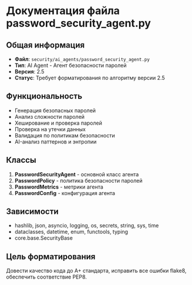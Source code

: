 # Документация файла password_security_agent.py

## Общая информация
- **Файл**: `security/ai_agents/password_security_agent.py`
- **Тип**: AI Agent - Агент безопасности паролей
- **Версия**: 2.5
- **Статус**: Требует форматирования по алгоритму версии 2.5

## Функциональность
- Генерация безопасных паролей
- Анализ сложности паролей
- Хеширование и проверка паролей
- Проверка на утечки данных
- Валидация по политикам безопасности
- AI-анализ паттернов и энтропии

## Классы
1. **PasswordSecurityAgent** - основной класс агента
2. **PasswordPolicy** - политика безопасности паролей
3. **PasswordMetrics** - метрики агента
4. **PasswordConfig** - конфигурация агента

## Зависимости
- hashlib, json, asyncio, logging, os, secrets, string, sys, time
- dataclasses, datetime, enum, functools, typing
- core.base.SecurityBase

## Цель форматирования
Довести качество кода до A+ стандарта, исправить все ошибки flake8, обеспечить соответствие PEP8.